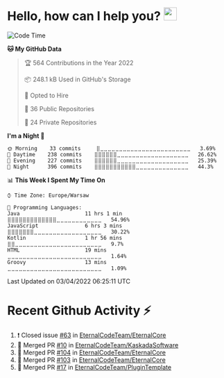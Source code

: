 <h1>Hello, how can I help you? <img src="https://raw.githubusercontent.com/bastianleicht/bastianleicht/master/assets/wave.gif" width="30px" alt=""></h1>

<!--START_SECTION:waka-->
![Code Time](http://img.shields.io/badge/Code%20Time-142%20hrs%206%20mins-blue)

**🐱 My GitHub Data** 

> 🏆 564 Contributions in the Year 2022
 > 
> 📦 248.1 kB Used in GitHub's Storage 
 > 
> 💼 Opted to Hire
 > 
> 📜 36 Public Repositories 
 > 
> 🔑 24 Private Repositories  
 > 
**I'm a Night 🦉** 

```text
🌞 Morning    33 commits     ⣿⣀⣀⣀⣀⣀⣀⣀⣀⣀⣀⣀⣀⣀⣀⣀⣀⣀⣀⣀⣀⣀⣀⣀⣀   3.69% 
🌆 Daytime    238 commits    ⣿⣿⣿⣿⣿⣿⣀⣀⣀⣀⣀⣀⣀⣀⣀⣀⣀⣀⣀⣀⣀⣀⣀⣀⣀   26.62% 
🌃 Evening    227 commits    ⣿⣿⣿⣿⣿⣿⣀⣀⣀⣀⣀⣀⣀⣀⣀⣀⣀⣀⣀⣀⣀⣀⣀⣀⣀   25.39% 
🌙 Night      396 commits    ⣿⣿⣿⣿⣿⣿⣿⣿⣿⣿⣿⣀⣀⣀⣀⣀⣀⣀⣀⣀⣀⣀⣀⣀⣀   44.3%

```


📊 **This Week I Spent My Time On** 

```text
⌚︎ Time Zone: Europe/Warsaw

💬 Programming Languages: 
Java                     11 hrs 1 min        ⣿⣿⣿⣿⣿⣿⣿⣿⣿⣿⣿⣿⣿⣀⣀⣀⣀⣀⣀⣀⣀⣀⣀⣀⣀   54.96% 
JavaScript               6 hrs 3 mins        ⣿⣿⣿⣿⣿⣿⣿⣀⣀⣀⣀⣀⣀⣀⣀⣀⣀⣀⣀⣀⣀⣀⣀⣀⣀   30.22% 
Kotlin                   1 hr 56 mins        ⣿⣿⣀⣀⣀⣀⣀⣀⣀⣀⣀⣀⣀⣀⣀⣀⣀⣀⣀⣀⣀⣀⣀⣀⣀   9.7% 
HTML                     19 mins             ⣀⣀⣀⣀⣀⣀⣀⣀⣀⣀⣀⣀⣀⣀⣀⣀⣀⣀⣀⣀⣀⣀⣀⣀⣀   1.64% 
Groovy                   13 mins             ⣀⣀⣀⣀⣀⣀⣀⣀⣀⣀⣀⣀⣀⣀⣀⣀⣀⣀⣀⣀⣀⣀⣀⣀⣀   1.09%

```


 Last Updated on 03/04/2022 06:25:11 UTC
<!--END_SECTION:waka-->

# Recent Github Activity ⚡
<!--START_SECTION:activity-->
1. ❗️ Closed issue [#63](https://github.com/EternalCodeTeam/EternalCore/issues/63) in [EternalCodeTeam/EternalCore](https://github.com/EternalCodeTeam/EternalCore)
2. 🎉 Merged PR [#10](https://github.com/EternalCodeTeam/KaskadaSoftware/pull/10) in [EternalCodeTeam/KaskadaSoftware](https://github.com/EternalCodeTeam/KaskadaSoftware)
3. 🎉 Merged PR [#104](https://github.com/EternalCodeTeam/EternalCore/pull/104) in [EternalCodeTeam/EternalCore](https://github.com/EternalCodeTeam/EternalCore)
4. 🎉 Merged PR [#103](https://github.com/EternalCodeTeam/EternalCore/pull/103) in [EternalCodeTeam/EternalCore](https://github.com/EternalCodeTeam/EternalCore)
5. 🎉 Merged PR [#17](https://github.com/EternalCodeTeam/PluginTemplate/pull/17) in [EternalCodeTeam/PluginTemplate](https://github.com/EternalCodeTeam/PluginTemplate)
<!--END_SECTION:activity-->
